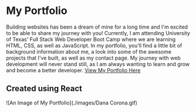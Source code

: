# My Portfolio
Building websites has been a dream of mine for a long time and I'm excited to be able to share my journey with you! Currently, I am attending University of Texas' Full Stack Web Developer Boot Camp where we are learning HTML, CSS, as well as JavaScript. In my portfolio, you'll find a little bit of background information about me, a look into some of the awesome projects that I've built, as well as my contact page. My journey with web development will never stand still, as I am always wanting to learn and grow and become a better developer. 
[View My Portfolio Here](https://dana-corona.herokuapp.com/)

## Created using React
![An Image of My Portfolio](./images/Dana Corona.gif)
